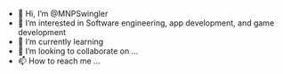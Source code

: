 - 👋 Hi, I’m @MNPSwingler
- 👀 I’m interested in Software engineering, app development, and game development
- 🌱 I’m currently learning 
- 💞️ I’m looking to collaborate on ...
- 📫 How to reach me ...

<!---
MNPSwingler/MNPSwingler is a ✨ special ✨ repository because its `README.md` (this file) appears on your GitHub profile.
You can click the Preview link to take a look at your changes.
--->
